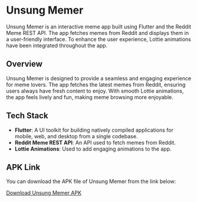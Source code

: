 # Unsung Memer

Unsung Memer is an interactive meme app built using Flutter and the Reddit Meme REST API. The app fetches memes from Reddit and displays them in a user-friendly interface. To enhance the user experience, Lottie animations have been integrated throughout the app.

## Overview

Unsung Memer is designed to provide a seamless and engaging experience for meme lovers. The app fetches the latest memes from Reddit, ensuring users always have fresh content to enjoy. With smooth Lottie animations, the app feels lively and fun, making meme browsing more enjoyable.

## Tech Stack

- **Flutter**: A UI toolkit for building natively compiled applications for mobile, web, and desktop from a single codebase.
- **Reddit Meme REST API**: An API used to fetch memes from Reddit.
- **Lottie Animations**: Used to add engaging animations to the app.

## APK Link

You can download the APK file of Unsung Memer from the link below:

[Download Unsung Memer APK](https://github.com/TheKunal65/Unsung-Memer/releases/download/v1.0.0/Unsung.Memer.apk)
